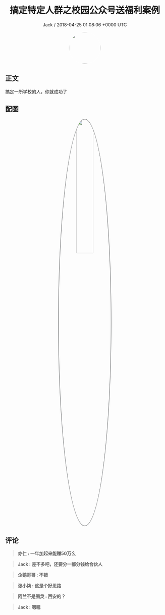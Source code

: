 <h1 align="center">搞定特定人群之校园公众号送福利案例</h1>
<p align="center">
    <a>Jack / 2018-04-25 01:08:06 &#43;0000 UTC</a>
</p>

<div align="center">
    <img src="https://images.zsxq.com/Ft0SZEpuxSW9ME9yrD-C6gGTRHII?e=1590940799&amp;token=kIxbL07-8jAj8w1n4s9zv64FuZZNEATmlU_Vm6zD:GFj_eFMNOKfTMyjFHHMbEd2qln4=" width="100" height="100" style="border:1px solid;border-radius:50%; color:#ffffff"/>
</div>

## 正文

<div>
 
搞定一所学校的人，你就成功了
</div>

## 配图
<div class="image" align="center">

<img src="https://images.zsxq.com/FvgLWY5nqqANePpJ2yInY9OMgIbP?imageMogr2/auto-orient/thumbnail/800x/format/jpg/blur/1x0/quality/75&amp;e=1590940799&amp;token=kIxbL07-8jAj8w1n4s9zv64FuZZNEATmlU_Vm6zD:F3kC8OLxED9k_uXjll5X-_VJF2Q=" width="33%" height="33%" style="border:1px solid;border-radius:50%; color:#3c3f41"/>

</div>

## 评论

<div align="left">
<div>

<blockquote >
<span> <strong>亦仁 : 一年加起来能赚50万么 </strong></span>
</blockquote>

<blockquote >
<span> <strong>Jack : 差不多吧，还要分一部分钱给合伙人 </strong></span>
</blockquote>

<blockquote >
<span> <strong>企鹅哥哥 : 不错 </strong></span>
</blockquote>

<blockquote >
<span> <strong>张小柒 : 这是个好思路 </strong></span>
</blockquote>

<blockquote >
<span> <strong>阿兰不是图灵 : 西安的？ </strong></span>
</blockquote>

<blockquote >
<span> <strong>Jack : 嗯嗯 </strong></span>
</blockquote>

</div>
</div>